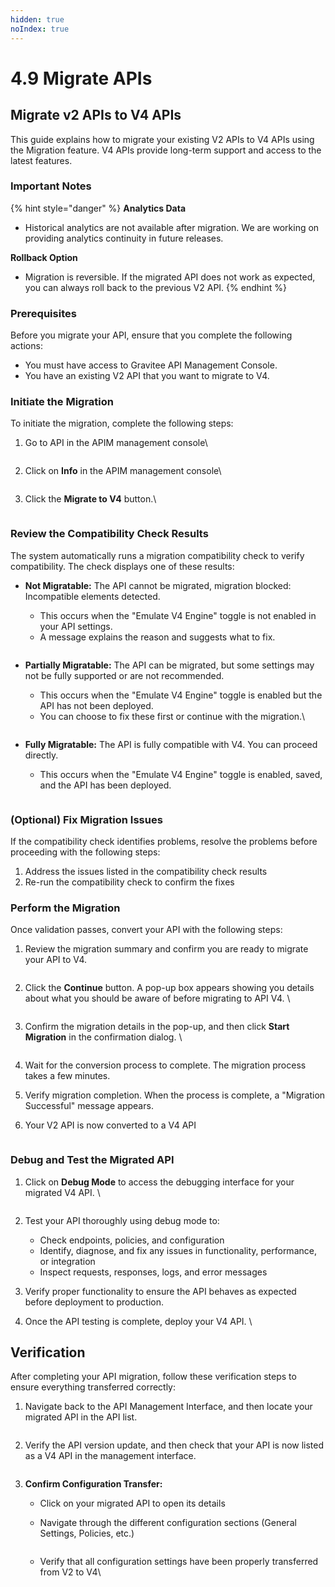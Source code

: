 ```yaml
---
hidden: true
noIndex: true
---
```


# 4.9 Migrate APIs

## Migrate v2 APIs to V4 APIs

This guide explains how to migrate your existing V2 APIs to V4 APIs using the Migration feature. V4 APIs provide long-term support and access to the latest features.

### Important Notes

{% hint style="danger" %}
**Analytics Data**

* Historical analytics are not available after migration. We are working on providing analytics continuity in future releases.

**Rollback Option**

* Migration is reversible. If the migrated API does not work as expected, you can always roll back to the previous V2 API.
{% endhint %}

### Prerequisites

Before you migrate your API,  ensure that you complete the following actions:

* You must have access to Gravitee API Management Console.
* You have an existing V2 API that you want to migrate to V4.

### Initiate the Migration

To initiate the migration, complete the following steps:&#x20;

1.  Go to API in the APIM management console\


    <figure><img src="../../.gitbook/assets/api-apim-mangement-console.png" alt=""><figcaption></figcaption></figure>
2.  Click on **Info** in the APIM management console\


    <figure><img src="../../.gitbook/assets/Screenshot 2025-09-18 at 14.29.30.png" alt=""><figcaption></figcaption></figure>
3.  Click the **Migrate to V4** button.\


    <figure><img src="../../.gitbook/assets/Screenshot 2025-09-18 at 14.30.13.png" alt=""><figcaption></figcaption></figure>

### Review the Compatibility Check Results

The system automatically runs a migration compatibility check to verify compatibility. The check displays one of these results:&#x20;

*   **Not Migratable:** The API cannot be migrated, migration blocked: Incompatible elements detected.

    * This occurs when the "Emulate V4 Engine" toggle is not enabled in your API settings.
    * A message explains the reason and suggests what to fix.

    <figure><img src="../../.gitbook/assets/migrate-api-to-v4-error-message.png" alt=""><figcaption></figcaption></figure>
*   **Partially Migratable:** The API can be migrated, but some settings may not be fully supported or are not recommended.

    * This occurs when the "Emulate V4 Engine" toggle is enabled but the API has not been deployed.
    * You can choose to fix these first or continue with the migration.\


    <figure><img src="../../.gitbook/assets/migrate-api-v4-warning-message.png" alt=""><figcaption></figcaption></figure>
* **Fully Migratable:** The API is fully compatible with V4. You can proceed directly.
  * This occurs when the "Emulate V4 Engine" toggle is enabled, saved, and the API has been deployed.

<figure><img src="../../.gitbook/assets/Screenshot 2025-09-09 at 17.26.29.png" alt=""><figcaption></figcaption></figure>

### (Optional) Fix Migration Issues&#x20;

If the compatibility check identifies problems, resolve the problems before proceeding with the following steps:

1. Address the issues listed in the compatibility check results
2. Re-run the compatibility check to confirm the fixes

### Perform the Migration

Once validation passes, convert your API with the following steps:&#x20;

1.  Review the migration summary and confirm you are ready to migrate your API to V4.

    <figure><img src="../../.gitbook/assets/Screenshot 2025-09-11 at 19.14.33.png" alt=""><figcaption></figcaption></figure>
2.  Click the **Continue** button. A pop-up box appears showing you details about what you should be aware of before migrating to API V4. \


    <figure><img src="../../.gitbook/assets/Screenshot 2025-09-11 at 19.13.15.png" alt=""><figcaption></figcaption></figure>
3.  Confirm the migration details in the pop-up, and then click **Start Migration** in the confirmation dialog. \


    <figure><img src="../../.gitbook/assets/Screenshot 2025-09-11 at 19.13.15 (1).png" alt=""><figcaption></figcaption></figure>
4. Wait for the conversion process to complete. The migration process takes a few minutes.&#x20;
5. Verify migration completion. When the process is complete, a "Migration Successful" message appears.&#x20;
6.  Your V2 API is now converted to a V4 API

    <figure><img src="../../.gitbook/assets/Screenshot 2025-09-11 at 19.21.01 (1).png" alt=""><figcaption></figcaption></figure>

### Debug and Test the Migrated API

1.  Click on **Debug Mode** to access the debugging interface for your migrated V4 API. \


    <figure><img src="../../.gitbook/assets/Screenshot 2025-09-11 at 19.23.28 (2).png" alt=""><figcaption></figcaption></figure>
2. Test your API thoroughly using debug mode to:
   * Check endpoints, policies, and configuration
   * Identify, diagnose, and fix any issues in functionality, performance, or integration
   * Inspect requests, responses, logs, and error messages
3. Verify proper functionality to ensure the API behaves as expected before deployment to production.
4. Once the API testing is complete, deploy your V4 API. \


## Verification&#x20;

After completing your API migration, follow these verification steps to ensure everything transferred correctly:

1.  Navigate back to the API Management Interface, and then locate your migrated API in the API list.

    <figure><img src="../../.gitbook/assets/Screenshot 2025-09-11 at 19.56.10 (1).png" alt=""><figcaption></figcaption></figure>
2.  Verify the API version update, and then check that your API is now listed as a V4 API in the management interface.&#x20;

    <figure><img src="../../.gitbook/assets/Screenshot 2025-09-11 at 19.56.10 (2).png" alt=""><figcaption></figcaption></figure>
3. **Confirm Configuration Transfer:**&#x20;
   * Click on your migrated API to open its details
   *   Navigate through the different configuration sections (General Settings, Policies, etc.)

       <figure><img src="../../.gitbook/assets/Screenshot 2025-09-11 at 20.01.42.png" alt=""><figcaption></figcaption></figure>
   *   Verify that all configuration settings have been properly transferred from V2 to V4\


       <figure><img src="../../.gitbook/assets/Screenshot 2025-09-11 at 20.02.44 (1).png" alt=""><figcaption></figcaption></figure>

